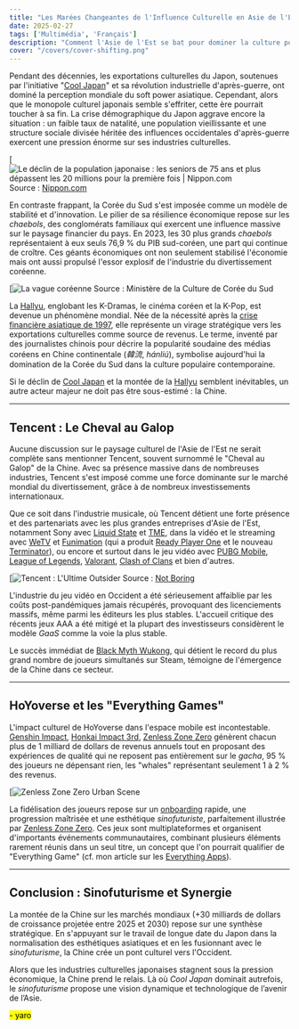```yaml
---
title: "Les Marées Changeantes de l'Influence Culturelle en Asie de l'Est"
date: 2025-02-27
tags: ['Multimédia', 'Français']
description: "Comment l'Asie de l'Est se bat pour dominer la culture populaire mondiale."
cover: "/covers/cover-shifting.png"
---
```


Pendant des décennies, les exportations culturelles du Japon, soutenues par l'initiative "[Cool Japan](https://fr.wikipedia.org/wiki/Cool_Japan)" et sa révolution industrielle d'après-guerre, ont dominé la perception mondiale du soft power asiatique. Cependant, alors que le monopole culturel japonais semble s'effriter, cette ère pourrait toucher à sa fin. La crise démographique du Japon aggrave encore la situation : un faible taux de natalité, une population vieillissante et une structure sociale divisée héritée des influences occidentales d'après-guerre exercent une pression énorme sur ses industries culturelles.

[![Le déclin de la population japonaise : les seniors de 75 ans et plus dépassent les 20 millions pour la première fois | Nippon.com](https://www.nippon.com/en/ncommon/contents/japan-data/2580708/2580708.png)
Source : [Nippon.com](https://www.nippon.com)  

En contraste frappant, la Corée du Sud s'est imposée comme un modèle de stabilité et d'innovation. Le pilier de sa résilience économique repose sur les *chaebols*, des conglomérats familiaux qui exercent une influence massive sur le paysage financier du pays. En 2023, les 30 plus grands *chaebols* représentaient à eux seuls 76,9 % du PIB sud-coréen, une part qui continue de croître. Ces géants économiques ont non seulement stabilisé l'économie mais ont aussi propulsé l'essor explosif de l'industrie du divertissement coréenne.

[![La vague coréenne](https://imagedata.cafe24.com/us_1_2019/us1_2019_164-4.jpg)
Source : Ministère de la Culture de Corée du Sud  

La [Hallyu](https://fr.wikipedia.org/wiki/Hallyu), englobant les K-Dramas, le cinéma coréen et la K-Pop, est devenue un phénomène mondial. Née de la nécessité après la [crise financière asiatique de 1997](https://fr.wikipedia.org/wiki/Crise_financi%C3%A8re_asienne_de_1997), elle représente un virage stratégique vers les exportations culturelles comme source de revenus. Le terme, inventé par des journalistes chinois pour décrire la popularité soudaine des médias coréens en Chine continentale (*韓流*, *hánliú*), symbolise aujourd'hui la domination de la Corée du Sud dans la culture populaire contemporaine.

Si le déclin de [Cool Japan](https://fr.wikipedia.org/wiki/Cool_Japan) et la montée de la [Hallyu](https://fr.wikipedia.org/wiki/Hallyu) semblent inévitables, un autre acteur majeur ne doit pas être sous-estimé : la Chine.  

---

## Tencent : Le Cheval au Galop  

Aucune discussion sur le paysage culturel de l'Asie de l'Est ne serait complète sans mentionner Tencent, souvent surnommé le "Cheval au Galop" de la Chine. Avec sa présence massive dans de nombreuses industries, Tencent s'est imposé comme une force dominante sur le marché mondial du divertissement, grâce à de nombreux investissements internationaux.

Que ce soit dans l'industrie musicale, où Tencent détient une forte présence et des partenariats avec les plus grandes entreprises d'Asie de l'Est, notamment Sony avec [Liquid State](https://www.liquidstatemusic.com) et [TME](https://www.tencentmusic.com), dans la vidéo et le streaming avec [WeTV](https://www.wetv.vip) et [Funimation](https://www.funimation.com) (qui a produit [Ready Player One](https://www.imdb.com/title/tt1677720) et le nouveau [Terminator](https://www.imdb.com/title/tt6450804)), ou encore et surtout dans le jeu vidéo avec [PUBG Mobile](https://www.pubgmobile.com), [League of Legends](https://www.leagueoflegends.com), [Valorant](https://playvalorant.com), [Clash of Clans](https://www.supercell.com/games/clashofclans) et bien d'autres.

[![Tencent : L'Ultime Outsider](https://substackcdn.com/image/fetch/f_auto,q_auto:good,fl_progressive:steep/https%3A%2F%2Fbucketeer-e05bbc84-baa3-437e-9518-adb32be77984.s3.amazonaws.com%2Fpublic%2Fimages%2Fedbd97d3-5c7b-468e-8e32-a36723395357_1600x805.png)
Source : [Not Boring](https://www.notboring.co/p/tencent-the-ultimate-outsider)  

L'industrie du jeu vidéo en Occident a été sérieusement affaiblie par les coûts post-pandémiques jamais récupérés, provoquant des licenciements massifs, même parmi les éditeurs les plus stables. L'accueil critique des récents jeux AAA a été mitigé et la plupart des investisseurs considèrent le modèle *GaaS* comme la voie la plus stable.

Le succès immédiat de [Black Myth Wukong](https://www.blackmythwukong.com), qui détient le record du plus grand nombre de joueurs simultanés sur Steam, témoigne de l'émergence de la Chine dans ce secteur.

---

## HoYoverse et les "Everything Games"  

L'impact culturel de HoYoverse dans l'espace mobile est incontestable. [Genshin Impact](https://genshin.hoyoverse.com), [Honkai Impact 3rd](https://honkaiimpact3.hoyoverse.com), [Zenless Zone Zero](https://zenless.hoyoverse.com) génèrent chacun plus de 1 milliard de dollars de revenus annuels tout en proposant des expériences de qualité qui ne reposent pas entièrement sur le *gacha*, 95 % des joueurs ne dépensant rien, les "whales" représentant seulement 1 à 2 % des revenus.

[![Zenless Zone Zero Urban Scene](https://getlivewall.com/wp-content/uploads/2024/07/Zenless-Zone-Zero-urban-scene-thumbnail.jpg)

La fidélisation des joueurs repose sur un [onboarding](https://www.nngroup.com/articles/onboarding) rapide, une progression maîtrisée et une esthétique *sinofuturiste*, parfaitement illustrée par [Zenless Zone Zero](https://zenless.hoyoverse.com). Ces jeux sont multiplateformes et organisent d'importants événements communautaires, combinant plusieurs éléments rarement réunis dans un seul titre, un concept que l'on pourrait qualifier de "Everything Game" (cf. mon article sur les [Everything Apps](https://skoomaden.me/en/posts/arabes-et-chinois-le-mur-des-cultures)).

---

## Conclusion : Sinofuturisme et Synergie  

La montée de la Chine sur les marchés mondiaux (+30 milliards de dollars de croissance projetée entre 2025 et 2030) repose sur une synthèse stratégique. En s'appuyant sur le travail de longue date du Japon dans la normalisation des esthétiques asiatiques et en les fusionnant avec le *sinofuturisme*, la Chine crée un pont culturel vers l'Occident.

Alors que les industries culturelles japonaises stagnent sous la pression économique, la Chine prend le relais. Là où *Cool Japan* dominait autrefois, le *sinofuturisme* propose une vision dynamique et technologique de l’avenir de l’Asie.

<mark>- yaro</mark>

